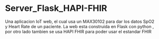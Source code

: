 # Server_Flask_HAPI-FHIR

Una aplicacion IoT web, el cual usa un MAX30102 para dar los datos SpO2 y Heart Rate de un paciente. La web esta construida en Flask con python , por otro lado tambien se usa HAPI FHIR para poder usar el estandar FHIR
